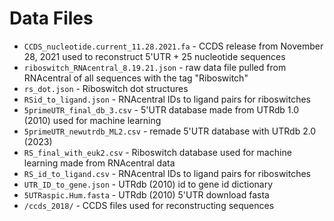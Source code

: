 
  

# Data Files

 

*  ```CCDS_nucleotide.current_11.28.2021.fa``` - CCDS release from November 28, 2021 used to reconstruct 5'UTR + 25 nucleotide sequences
*  ```riboswitch_RNAcentral_8.19.21.json``` - raw data file pulled from RNAcentral of all sequences with the tag "Riboswitch"
*  ```rs_dot.json``` - Riboswitch dot structures
*  ```RSid_to_ligand.json``` - RNAcentral IDs to ligand pairs for riboswitches
*  ```5primeUTR_final_db_3.csv``` - 5'UTR database made from UTRdb 1.0 (2010) used for machine learning
*  ```5primeUTR_newutrdb_ML2.csv``` - remade 5'UTR database with UTRdb 2.0 (2023)
*  ```RS_final_with_euk2.csv``` - Riboswitch database used for machine learning made from RNAcentral data
*  ```RS_id_to_ligand.csv``` - RNAcentral IDs to ligand pairs for riboswitches
* ```UTR_ID_to_gene.json``` - UTRdb (2010) id to gene id dictionary
* ```5UTRaspic.Hum.fasta```  - UTRdb (2010) 5'UTR download fasta
* ```/ccds_2018/``` - CCDS files used for reconstructing sequences 
  
